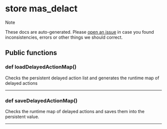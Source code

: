 # store mas_delact

> [!NOTE]
> These docs are auto-generated. Please [open an issue](https://github.com/Friends-of-Monika/mas-docs/issues/new)
> in case you found inconsistencies, errors or other things we should correct.

## Public functions

### def loadDelayedActionMap()

Checks the persistent delayed action list and generates the runtime map of delayed actions

---

### def saveDelayedActionMap()

Checks the runtime map of delayed actions and saves them into the persistent value.

---

